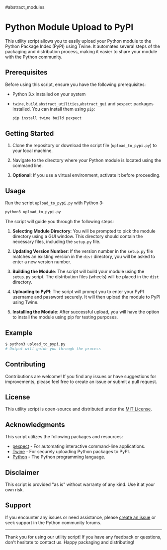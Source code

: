 #abstract_modules
# Python Module Upload to PyPI

This utility script allows you to easily upload your Python module to the Python Package Index (PyPI) using Twine. It automates several steps of the packaging and distribution process, making it easier to share your module with the Python community.

## Prerequisites

Before using this script, ensure you have the following prerequisites:

- Python 3.x installed on your system
- `twine`, `build`,`abstract_utilities`,`abstract_gui` and `pexpect` packages installed. You can install them using `pip`:

  ```bash
  pip install twine build pexpect
  ```

## Getting Started

1. Clone the repository or download the script file (`upload_to_pypi.py`) to your local machine.

2. Navigate to the directory where your Python module is located using the command line.

3. **Optional**: If you use a virtual environment, activate it before proceeding.

## Usage

Run the script `upload_to_pypi.py` with Python 3:

```bash
python3 upload_to_pypi.py
```

The script will guide you through the following steps:

1. **Selecting Module Directory**: You will be prompted to pick the module directory using a GUI window. This directory should contain the necessary files, including the `setup.py` file.

2. **Updating Version Number**: If the version number in the `setup.py` file matches an existing version in the `dist` directory, you will be asked to enter a new version number.

3. **Building the Module**: The script will build your module using the `setup.py` script. The distribution files (wheels) will be placed in the `dist` directory.

4. **Uploading to PyPI**: The script will prompt you to enter your PyPI username and password securely. It will then upload the module to PyPI using Twine.

5. **Installing the Module**: After successful upload, you will have the option to install the module using pip for testing purposes.

## Example

```bash
$ python3 upload_to_pypi.py
# Output will guide you through the process
```

## Contributing

Contributions are welcome! If you find any issues or have suggestions for improvements, please feel free to create an issue or submit a pull request.

## License

This utility script is open-source and distributed under the [MIT License](LICENSE).

## Acknowledgments

This script utilizes the following packages and resources:

- [pexpect](https://pexpect.readthedocs.io/) - For automating interactive command-line applications.
- [Twine](https://twine.readthedocs.io/) - For securely uploading Python packages to PyPI.
- [Python](https://www.python.org/) - The Python programming language.

## Disclaimer

This script is provided "as is" without warranty of any kind. Use it at your own risk.

## Support

If you encounter any issues or need assistance, please [create an issue](https://github.com/AbstractEndeavors/abstract_essentials/tree/main/abstract_modules) or seek support in the Python community forums.

---

Thank you for using our utility script! If you have any feedback or questions, don't hesitate to contact us. Happy packaging and distributing!
